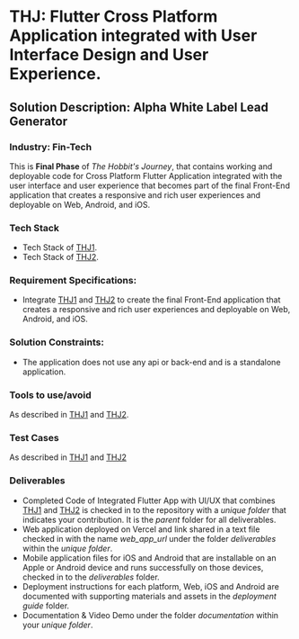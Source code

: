 # THJ: Flutter Cross Platform Application integrated with User Interface Design and User Experience.
## Solution Description: Alpha White Label Lead Generator
### Industry: Fin-Tech

This is **Final Phase** of *The Hobbit's Journey*, that contains working and deployable code for Cross Platform Flutter Application integrated with the user interface and user experience that becomes part of the final Front-End application that creates a responsive and rich user experiences and deployable on Web, Android, and iOS.

### Tech Stack
- Tech Stack of [THJ1](https://github.com/manish-andankar/Alpha-White-Label-Lead-Generator/edit/THJ1/README.md).
- Tech Stack of [THJ2](https://github.com/manish-andankar/Alpha-White-Label-Lead-Generator/edit/THJ2/README.md).

### Requirement Specifications:
- Integrate [THJ1](https://github.com/manish-andankar/Alpha-White-Label-Lead-Generator/edit/THJ1/README.md) and [THJ2](https://github.com/manish-andankar/Alpha-White-Label-Lead-Generator/edit/THJ2/README.md) to create the final Front-End application that creates a responsive and rich user experiences and deployable on Web, Android, and iOS.

### Solution Constraints:
- The application does not use any api or back-end and is a standalone application.

### Tools to use/avoid
As described in [THJ1](https://github.com/manish-andankar/Alpha-White-Label-Lead-Generator/edit/THJ1/README.md) and [THJ2](https://github.com/manish-andankar/Alpha-White-Label-Lead-Generator/edit/THJ2/README.md).

### Test Cases
As described in [THJ1](https://github.com/manish-andankar/Alpha-White-Label-Lead-Generator/edit/THJ1/README.md) and [THJ2](https://github.com/manish-andankar/Alpha-White-Label-Lead-Generator/edit/THJ2/README.md)

### Deliverables
  - Completed Code of Integrated Flutter App with UI/UX that combines [THJ1](https://github.com/manish-andankar/Alpha-White-Label-Lead-Generator/edit/THJ1/README.md) and [THJ2](https://github.com/manish-andankar/Alpha-White-Label-Lead-Generator/edit/THJ2/README.md) is checked in to the repository with a *unique folder* that indicates your contribution. It is the *parent* folder for all deliverables.
  - Web application deployed on Vercel and link shared in a text file checked in with the name *web_app_url* under the folder *deliverables* within the *unique folder*.
  - Mobile application files for iOS and Android that are installable on an Apple or Android device and runs successfully on those devices, checked in to the *deliverables* folder.
  - Deployment instructions for each platform, Web, iOS and Android are documented with supporting materials and assets in the *deployment guide* folder.
  - Documentation & Video Demo under the folder *documentation* within your *unique folder*. 
